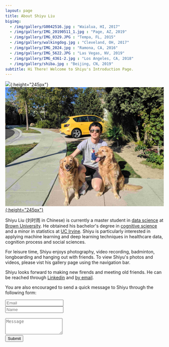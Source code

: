 ```yaml
---
layout: page
title: About Shiyu Liu
bigimg: 
  - /img/gallery/G0042516.jpg : "Waialua, HI, 2017"
  - /img/gallery/IMG_20190511_1.jpg : "Page, AZ, 2019"
  - /img/gallery/IMG_0329.JPG : "Tempa, FL, 2015"
  - /img/gallery/walkingdog.jpg : "Cleveland, OH, 2017"
  - /img/gallery/IMG_2024.jpg : "Ramona, CA, 2016"
  - /img/gallery/IMG_5622.JPG : "Las Vegas, NV, 2019"
  - /img/gallery/IMG_4361-2.jpg : "Los Angeles, CA, 2018"
  - /img/gallery/shiba.jpg : "Beijing, CN, 2019"
subtitle: Hi There! Welcome to Shiyu's Introduction Page.
---
```



![](/img/cover.JPG){:height="245px"}    [![](/img/dogs.jpg){:height="245px"}](https://faculty.sites.uci.edu/weinings/)

<span class="fa fa-graduation-cap about-icon"></span> 
Shiyu Liu (刘时雨 in Chinese) is currently a master student in [data science](dsi.brown.edu) at [Brown University](http://brown.edu). He obtained his bachelor's degree in [cognitive science](https://www.cogsci.uci.edu/) and a minor in statistics at [UC Irvine](http://uci.edu). Shiyu is particularly interested in applying machine learning and deep learning techniques in healthcare data, cognition process and social sciences. 

<span class="fa fa-heart about-icon"></span> 
For leisure time, Shiyu enjoys photography, video recording, badminton, longboarding and hanging out with friends. To view Shiyu's photos and videos, please vist his gallery page using the navigation bar.

<span class="fa fa-envelope about-icon"></span> Shiyu looks forward to making new firends and meeting old friends. He can be reached through [Linkedin](https://www.linkedin.com/in/shiyu-liu1/) and <a href = "mailto: shiyuliu001@gmail.com">by email</a>.
<form action="https://formspree.io/xyyprgkq" method="POST" class="form" id="contact-form">
  <p>You are also encouraged to send a quick message to Shiyu through the following form: </p>
  <div class="row">
    <div class="col-xs-6">
      <input type="email" name="_replyto" class="form-control input-lg" placeholder="Email" title="Email">
    </div>
    <div class="col-xs-6">
      <input type="text" name="name" class="form-control input-lg" placeholder="Name" title="Name">
    </div>
  </div>
  <input type="hidden" name="_subject" value="New submission">
  <br>
  <textarea type="text" name="content" class="form-control input-lg" placeholder="Message" title="Message" required="required" rows="3"></textarea>
  <input type="text" name="_gotcha" style="display:none">
  <input type="hidden" name="_next" value="?message=Your message was sent successfully, thanks!" />
  <!-- <div style="font-size: 12px; margin: -10px 0 10px;"> </div> -->
  <br>
  <button type="submit" class="btn btn-lg btn-primary">Submit</button>
</form>

<script type="text/javascript" src="//rf.revolvermaps.com/0/0/6.js?i=5r3v0e1klp6&amp;m=0&amp;c=007eff&amp;cr1=ffc000&amp;f=arial&amp;l=0&amp;rs=30&amp;as=30" async="async"></script>
